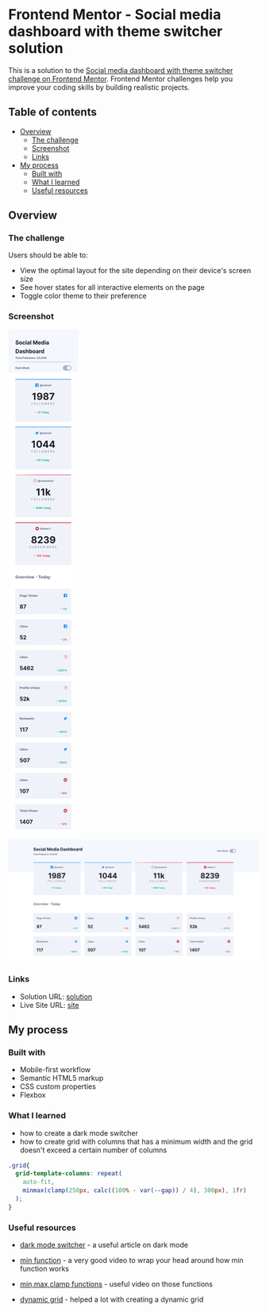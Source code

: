 # Frontend Mentor - Social media dashboard with theme switcher solution

This is a solution to the [Social media dashboard with theme switcher challenge on Frontend Mentor](https://www.frontendmentor.io/challenges/social-media-dashboard-with-theme-switcher-6oY8ozp_H). Frontend Mentor challenges help you improve your coding skills by building realistic projects.

## Table of contents

- [Overview](#overview)
  - [The challenge](#the-challenge)
  - [Screenshot](#screenshot)
  - [Links](#links)
- [My process](#my-process)
  - [Built with](#built-with)
  - [What I learned](#what-i-learned)
  - [Useful resources](#useful-resources)

## Overview

### The challenge

Users should be able to:

- View the optimal layout for the site depending on their device's screen size
- See hover states for all interactive elements on the page
- Toggle color theme to their preference

### Screenshot

![mobile screenshot](./screenshots/mobile-screenshot.png)
![desktop screenshot](./screenshots/desktop-screenshot.png)

### Links

- Solution URL: [solution](https://github.com/mohamedyasser27/social-media-dashboard-with-theme-switcher)
- Live Site URL: [site](https://mohamedyasser27.github.io/social-media-dashboard-with-theme-switcher)

## My process

### Built with

- Mobile-first workflow
- Semantic HTML5 markup
- CSS custom properties
- Flexbox

### What I learned

- how to create a dark mode switcher
- how to create grid with columns that has a minimum width and the grid doesn't exceed a certain number of columns

```css
.grid{
  grid-template-columns: repeat(
    auto-fit,
    minmax(clamp(250px, calc((100% - var(--gap)) / 4), 300px), 1fr)
  );
}
```

### Useful resources

- [dark mode switcher](https://css-tricks.com/a-complete-guide-to-dark-mode-on-the-web/) - a useful article on dark mode

- [min function](https://www.youtube.com/watch?v=7khSaA91e04) - a very good video to wrap your head around how min function works

- [min,max,clamp functions](https://www.youtube.com/watch?v=U9VF-4euyRo) - useful video on those functions

- [dynamic grid](https://stackoverflow.com/questions/52417889/setting-minimum-and-maximum-number-of-columns-using-css-grid) - helped a lot with creating a dynamic grid
